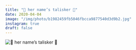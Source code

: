 ```yaml
---
title: "🥃 her name’s talisker 🥃"
date: 2020-04-04
image: "/img/photo/b1982459fb5046fbcca9877540d3d9b2.jpg"
instagram: true
draft: false
---
```


![🥃 her name’s talisker 🥃](/img/photo/b1982459fb5046fbcca9877540d3d9b2.jpg)
